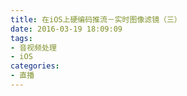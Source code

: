 ```yaml
---
title: 在iOS上硬编码推流－实时图像滤镜（三）
date: 2016-03-19 18:09:09
tags:
- 音视频处理
- iOS
categories:
- 直播
---
```


<!-- more -->